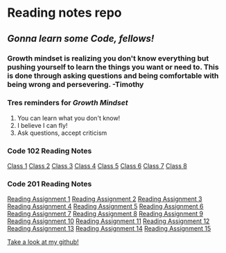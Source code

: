 # **Reading notes repo**

## *Gonna learn some Code, fellows!*

### Growth mindset is realizing you don't know everything but pushing yourself to learn the things you want or need to. This is done through asking questions and being comfortable with being wrong and persevering. -Timothy

### Tres reminders for *Growth Mindset*

1. You can learn what you don't know!
2. I believe I can fly!
3. Ask questions, accept criticism

### Code 102 Reading Notes

[Class 1](./102/class1.md)
[Class 2](./102/class2.md)
[Class 3](./102/class3.md)
[Class 4](./102/class4.md)
[Class 5](./102/class5.md)
[Class 6](./102/class6.md)
[Class 7](./102/class7.md)
[Class 8](./102/class8.md)

### Code 201 Reading Notes

[Reading Assignment 1](./201/RA1.md)
[Reading Assignment 2](./201/RA2.md)
[Reading Assignment 3](./201/RA3.md)
[Reading Assignment 4](./201/RA4.md)
[Reading Assignment 5](./201/RA5.md)
[Reading Assignment 6](./201/RA6.md)
[Reading Assignment 7](./201/RA7.md)
[Reading Assignment 8](./201/RA8.md)
[Reading Assignment 9](./201/RA9.md)
[Reading Assignment 10](./201/RA10.md)
[Reading Assignment 11](./201/RA11.md)
[Reading Assignment 12](./201/RA12.md)
[Reading Assignment 13](./201/RA13.md)
[Reading Assignment 14](./201/RA14.md)
[Reading Assignment 15](./201/RA15.md)

[Take a look at my github!](https://github.com/Timothy-Adams)


